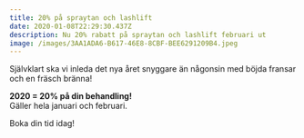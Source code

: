 ```yaml
---
title: 20% på spraytan och lashlift
date: 2020-01-08T22:29:30.437Z
description: Nu 20% rabatt på spraytan och lashlift februari ut
image: /images/3AA1ADA6-B617-46E8-8CBF-BEE6291209B4.jpeg
---
```

Självklart ska vi inleda det nya året snyggare än någonsin med böjda fransar och en fräsch bränna!

**2020 = 20% på din behandling!** \
Gäller hela januari och februari.

Boka din tid idag!
